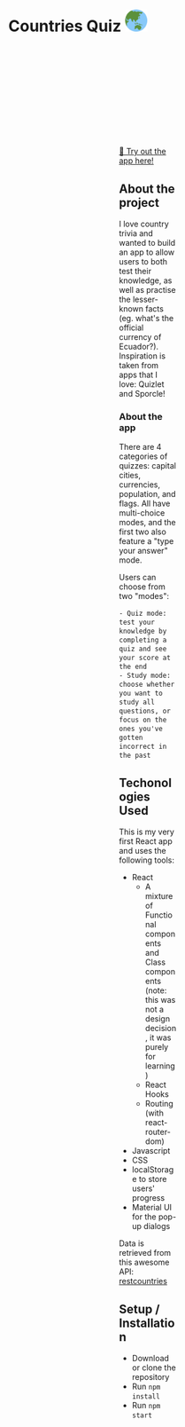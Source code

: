 <h1 align="left">
  Countries Quiz   

  <img src="https://raw.githubusercontent.com/rszeredi/countries-quiz/main/public/favicon_io/android-chrome-192x192.png" alt="countries quiz logo" width="40">
</h1>
<div style="margin: 200px;">
  
[🔗 Try out the app here!](https://rszeredi.github.io/countries-quiz)
  
## About the project
I love country trivia and wanted to build an app to allow users to both test their knowledge, as well as practise the lesser-known facts (eg. what's the official currency of Ecuador?). Inspiration is taken from apps that I love: Quizlet and Sporcle!

  ### About the app
  There are 4 categories of quizzes: capital cities, currencies, population, and flags. All have multi-choice modes, and the first two also feature a "type your answer" mode.

  Users can choose from two "modes":
  
    - Quiz mode: test your knowledge by completing a quiz and see your score at the end
    - Study mode: choose whether you want to study all questions, or focus on the ones you've gotten incorrect in the past
  
## Techonologies Used
This is my very first React app and uses the following tools:
  - React
    - A mixture of Functional components and Class components (note: this was not a design decision, it was purely for learning)
    - React Hooks 
    - Routing (with react-router-dom)
  - Javascript
  - CSS
  - localStorage to store users' progress
  - Material UI for the pop-up dialogs

Data is retrieved from this awesome API: [restcountries](https://restcountries.com/v3.1/all)
  
## Setup / Installation
  - Download or clone the repository
  - Run `npm install`
  - Run `npm start`
 
